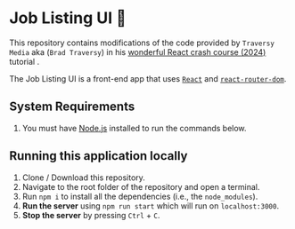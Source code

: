 # Job Listing UI 🎯

This repository contains modifications of the code provided by `Traversy Media` aka (`Brad Traversy`) in his [wonderful React crash course (2024)](https://youtu.be/LDB4uaJ87e0?si=59XgftFHFovZmT_u) tutorial .

The Job Listing UI is a front-end app that uses [`React`](https://react.dev/) and [`react-router-dom`](https://reactrouter.com/en/main).

## System Requirements

1. You must have [Node.js](https://nodejs.org/en) installed to run the commands below.

## Running this application locally

1. Clone / Download this repository.
2. Navigate to the root folder of the repository and open a terminal.
3. Run `npm i` to install all the dependencies (i.e., the `node_modules`).
4. **Run the server** using `npm run start` which will run on `localhost:3000`.
5. **Stop the server** by pressing `Ctrl` + `C`.
